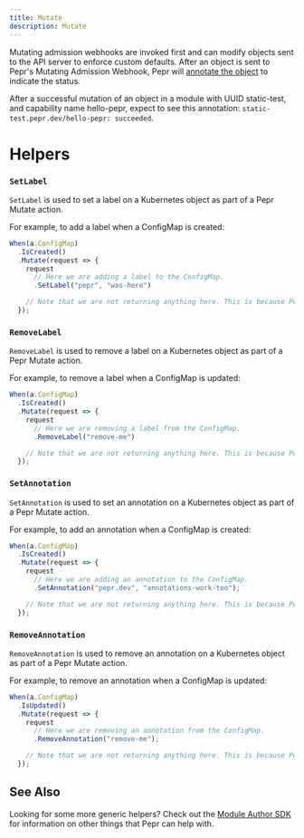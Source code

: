 ```yaml
---
title: Mutate
description: Mutate
---
```



Mutating admission webhooks are invoked first and can modify objects sent to the API server to enforce custom defaults. After an object is sent to Pepr's Mutating Admission Webhook, Pepr will [annotate the object](https://github.com/defenseunicorns/pepr/blob/f01f5eeda16c13ecd0d51b26b8a16ed7e4c1b080/src/lib/mutate-processor.ts#L64) to indicate the status.

After a successful mutation of an object in a module with UUID static-test, and capability name hello-pepr, expect to see this annotation: `static-test.pepr.dev/hello-pepr: succeeded`.

# Helpers

### `SetLabel`

`SetLabel` is used to set a label on a Kubernetes object as part of a Pepr Mutate action.

For example, to add a label when a ConfigMap is created:

```typescript
When(a.ConfigMap)
  .IsCreated()
  .Mutate(request => {
    request
      // Here we are adding a label to the ConfigMap.
      .SetLabel("pepr", "was-here")

    // Note that we are not returning anything here. This is because Pepr is tracking the changes in each action automatically.
  });
```

### `RemoveLabel`

`RemoveLabel` is used to remove a label on a Kubernetes object as part of a Pepr Mutate action.

For example, to remove a label when a ConfigMap is updated:

```typescript
When(a.ConfigMap)
  .IsCreated()
  .Mutate(request => {
    request
      // Here we are removing a label from the ConfigMap.
      .RemoveLabel("remove-me")

    // Note that we are not returning anything here. This is because Pepr is tracking the changes in each action automatically.
  });
```

### `SetAnnotation`

`SetAnnotation` is used to set an annotation on a Kubernetes object as part of a Pepr Mutate action.

For example, to add an annotation when a ConfigMap is created:

```typescript
When(a.ConfigMap)
  .IsCreated()
  .Mutate(request => {
    request
      // Here we are adding an annotation to the ConfigMap.
      .SetAnnotation("pepr.dev", "annotations-work-too");

    // Note that we are not returning anything here. This is because Pepr is tracking the changes in each action automatically.
  });
```

### `RemoveAnnotation`

`RemoveAnnotation` is used to remove an annotation on a Kubernetes object as part of a Pepr Mutate action.

For example, to remove an annotation when a ConfigMap is updated:

```typescript
When(a.ConfigMap)
  .IsUpdated()
  .Mutate(request => {
    request
      // Here we are removing an annotation from the ConfigMap.
      .RemoveAnnotation("remove-me");

    // Note that we are not returning anything here. This is because Pepr is tracking the changes in each action automatically.
  });
```

## See Also

Looking for some more generic helpers? Check out the [Module Author SDK](/user-guide/sdk) for information on other things that Pepr can help with.
